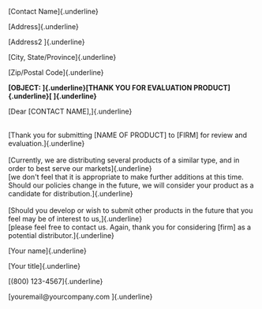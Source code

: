 [Contact Name]{.underline}

[Address]{.underline}

[Address2 ]{.underline}

[City, State/Province]{.underline}

[Zip/Postal Code]{.underline}

**[OBJECT: ]{.underline}[THANK YOU FOR EVALUATION PRODUCT]{.underline}[
]{.underline}**

[Dear \[CONTACT NAME\],]{.underline}

\
[Thank you for submitting \[NAME OF PRODUCT\] to \[FIRM\] for review and
evaluation.]{.underline}\
\
[Currently, we are distributing several products of a similar type, and
in order to best serve our markets]{.underline}\
[we don\'t feel that it is appropriate to make further additions at this
time. Should our policies change in the future, we will consider your
product as a candidate for distribution.]{.underline}\
\
[Should you develop or wish to submit other products in the future that
you feel may be of interest to us,]{.underline}\
[please feel free to contact us. Again, thank you for considering
\[firm\] as a potential distributor.]{.underline}

[Your name]{.underline}

[Your title]{.underline}

[(800) 123-4567]{.underline}

[youremail\@yourcompany.com ]{.underline}
